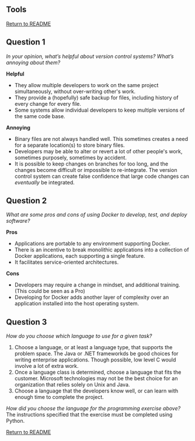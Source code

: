 ## Tools

[Return to README](./README.md#Cambia_SDET)
## Question 1
_In your opinion, what’s helpful about version control systems? What’s annoying about them?_

__Helpful__
* They allow multiple developers to work on the same project simultaneously, without over-writing other's work.
* They provide a (hopefully) safe backup for files, including history of every change for every file.
* Some systems allow individual developers to keep multiple versions of the same code base.

__Annoying__
* Binary files are not always handled well.  This sometimes creates a need for a separate location(s)
to store binary files.
* Developers may be able to alter or revert a lot of other people's work, sometimes purposely, sometimes by accident.
* It is possible to keep changes on branches for too long, and the changes become difficult or impossible to re-integrate.
The version control system can create false confidence that large code changes can _eventually_ be integrated.


## Question 2

_What are some pros and cons of using Docker to develop, test, and deploy software?_

__Pros__
* Applications are portable to any environment supporting Docker.
* There is an incentive to break monolithic applications into a collection of Docker applications, each supporting 
a single feature.
* It facilitates service-oriented architectures.

__Cons__
* Developers may require a change in mindset, and additional training. (This could be seen as a Pro)
* Developing for Docker adds another layer of complexity over an application installed into the host operating system.


## Question 3
_How do you choose which language to use for a given task?_

1. Choose a language, or at least a language type, that supports the problem space.  The Java or .NET frameworkds be good choices 
for writing enterprise applications.  Though possible, low level C would involve a lot of extra work.  
2. Once a language class is determined, choose a language that fits the customer.  Microsoft technologies may not be 
the best choice for an organization that relies solely on Unix and Java.
3. Choose a language that the developers know well, or can learn with enough time to complete the project.

 _How did you choose the language for the programming exercise above?_
 The instructions specified that the exercise must be completed using Python.
 
 [Return to README](./README.md#Cambia_SDET)
